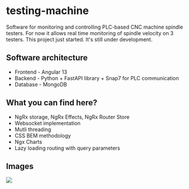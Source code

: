 # testing-machine

Software for monitoring and controlling PLC-based CNC machine spindle testers. 
For now it allows real time monitoring of spindle velocity on 3 testers.
This project just started. It's still under development.

## Software architecture
- Frontend - Angular 13
- Backend - Python + FastAPI library + Snap7 for PLC communication
- Database - MongoDB


## What you can find here?
- NgRx storage, NgRx Effects, NgRx Router Store
- Websocket implementation
- Mutli threading
- CSS BEM methodology
- Ngx Charts
- Lazy loading routing with query parameters

## Images
![](https://i.imgur.com/u7GeMwa.png)
